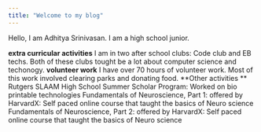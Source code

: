 ```yaml
---
title: "Welcome to my blog"
---
```


Hello, I am Adhitya Srinivasan. I am a high school junior.  

**extra curricular activities**
I am in two after school clubs: Code club and EB techs. Both of these clubs tought be a lot about computer science and techonogy. 
**volunteer work**
I have over 70 hours of volunteer work. Most of this work involved clearing parks and donating food. 
**Other activities **
Rutgers SLAAM High School Summer Scholar Program: Worked on bio printable technologies 
Fundamentals of Neuroscience, Part 1:  offered by HarvardX: Self paced online course that taught the basics of Neuro science
Fundamentals of Neuroscience, Part 2:  offered by HarvardX: Self paced online course that taught the basics of Neuro science
